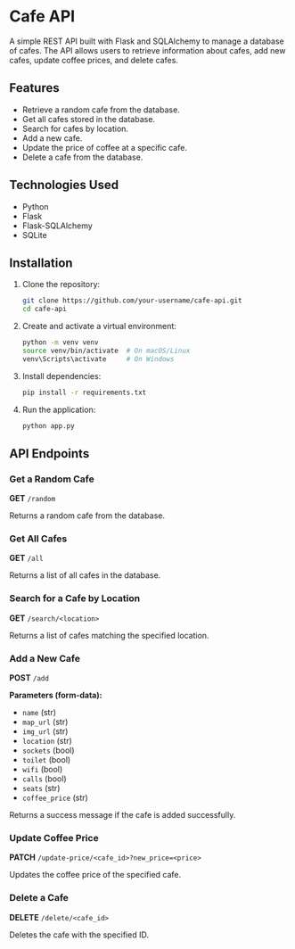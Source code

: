 # Cafe API

A simple REST API built with Flask and SQLAlchemy to manage a database of cafes. The API allows users to retrieve information about cafes, add new cafes, update coffee prices, and delete cafes.

## Features

- Retrieve a random cafe from the database.
- Get all cafes stored in the database.
- Search for cafes by location.
- Add a new cafe.
- Update the price of coffee at a specific cafe.
- Delete a cafe from the database.

## Technologies Used

- Python
- Flask
- Flask-SQLAlchemy
- SQLite

## Installation

1. Clone the repository:

   ```sh
   git clone https://github.com/your-username/cafe-api.git
   cd cafe-api
   ```

2. Create and activate a virtual environment:

   ```sh
   python -m venv venv
   source venv/bin/activate  # On macOS/Linux
   venv\Scripts\activate     # On Windows
   ```

3. Install dependencies:

   ```sh
   pip install -r requirements.txt
   ```

4. Run the application:

   ```sh
   python app.py
   ```

## API Endpoints

### Get a Random Cafe

**GET** `/random`

Returns a random cafe from the database.

### Get All Cafes

**GET** `/all`

Returns a list of all cafes in the database.

### Search for a Cafe by Location

**GET** `/search/<location>`

Returns a list of cafes matching the specified location.

### Add a New Cafe

**POST** `/add`

**Parameters (form-data):**
- `name` (str)
- `map_url` (str)
- `img_url` (str)
- `location` (str)
- `sockets` (bool)
- `toilet` (bool)
- `wifi` (bool)
- `calls` (bool)
- `seats` (str)
- `coffee_price` (str)

Returns a success message if the cafe is added successfully.

### Update Coffee Price

**PATCH** `/update-price/<cafe_id>?new_price=<price>`

Updates the coffee price of the specified cafe.

### Delete a Cafe

**DELETE** `/delete/<cafe_id>`

Deletes the cafe with the specified ID.